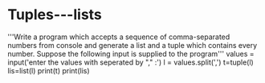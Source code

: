 # Tuples---lists
'''Write a program which accepts a sequence of comma-separated numbers from console and generate a list and a tuple which contains every number. Suppose the following input is supplied to the program'''
values = input('enter the values with seperated by "," :')
l = values.split(',')
t=tuple(l)
lis=list(l)
print(t)
print(lis)
